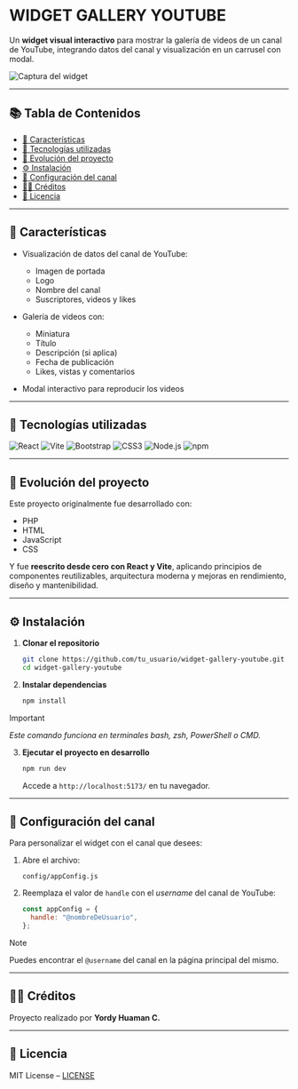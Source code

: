 # WIDGET GALLERY YOUTUBE

Un **widget visual interactivo** para mostrar la galería de videos de un canal de YouTube, integrando datos del canal y visualización en un carrusel con modal.

![Captura del widget](https://github.com/user-attachments/assets/45b23817-c756-4b3f-920f-0b0010f1018d)

---

## 📚 Tabla de Contenidos

* [🚀 Características](#-características)
* [🔧 Tecnologías utilizadas](#-tecnologías-utilizadas)
* [🔄 Evolución del proyecto](#-evolución-del-proyecto)
* [⚙️ Instalación](#-Instalación)
* [🔧 Configuración del canal](#-configuración-del-canal)
* [🧑‍💻 Créditos](#-créditos)
* [📝 Licencia](#-licencia)

---

## 🚀 Características

* Visualización de datos del canal de YouTube:

  * Imagen de portada
  * Logo
  * Nombre del canal
  * Suscriptores, videos y likes
* Galería de videos con:

  * Miniatura
  * Título
  * Descripción (si aplica)
  * Fecha de publicación
  * Likes, vistas y comentarios
* Modal interactivo para reproducir los videos

---

## 🔧 Tecnologías utilizadas

![React](https://img.shields.io/badge/React-20232A?style=for-the-badge&logo=react&logoColor=61DAFB)
![Vite](https://img.shields.io/badge/Vite-646CFF?style=for-the-badge&logo=vite&logoColor=white)
![Bootstrap](https://img.shields.io/badge/Bootstrap-7952B3?style=for-the-badge&logo=bootstrap&logoColor=white)
![CSS3](https://img.shields.io/badge/CSS3-1572B6?style=for-the-badge&logo=css3&logoColor=white)
![Node.js](https://img.shields.io/badge/Node.js-339933?style=for-the-badge&logo=node.js&logoColor=white)
![npm](https://img.shields.io/badge/npm-CB3837?style=for-the-badge&logo=npm&logoColor=white)

---

## 🔄 Evolución del proyecto

Este proyecto originalmente fue desarrollado con:

* PHP
* HTML
* JavaScript
* CSS

Y fue **reescrito desde cero con React y Vite**, aplicando principios de componentes reutilizables, arquitectura moderna y mejoras en rendimiento, diseño y mantenibilidad.

---

## ⚙️ Instalación

1. **Clonar el repositorio**

   ```bash
   git clone https://github.com/tu_usuario/widget-gallery-youtube.git
   cd widget-gallery-youtube
   ```

2. **Instalar dependencias**

   ```bash
   npm install
   ```

> [!IMPORTANT]
> *Este comando funciona en terminales bash, zsh, PowerShell o CMD.*

3. **Ejecutar el proyecto en desarrollo**

   ```bash
   npm run dev
   ```

   Accede a `http://localhost:5173/` en tu navegador.

---

## 🔧 Configuración del canal

Para personalizar el widget con el canal que desees:

1. Abre el archivo:

   ```
   config/appConfig.js
   ```

2. Reemplaza el valor de `handle` con el *username* del canal de YouTube:

   ```js
   const appConfig = {
     handle: "@nombreDeUsuario",
   };
   ```

> [!NOTE]
> Puedes encontrar el `@username` del canal en la página principal del mismo.

---

## 🧑‍💻 Créditos

Proyecto realizado por **Yordy Huaman C.**

---

## 📝 Licencia

MIT License – [LICENSE](./LICENSE)
